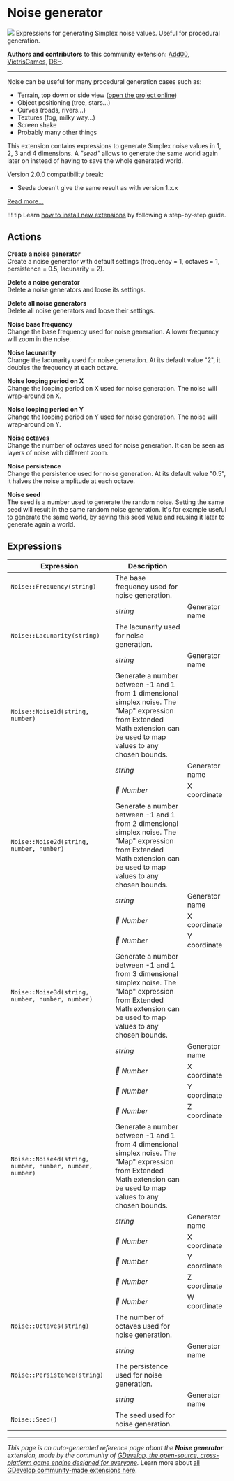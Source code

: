 # Noise generator

<img src="https://resources.gdevelop-app.com/assets/Icons/sprinkler.svg" class="extension-icon"></img>
Expressions for generating Simplex noise values. Useful for procedural generation.

**Authors and contributors** to this community extension: [Add00](https://gd.games/Add00), [VictrisGames](https://gd.games/VictrisGames), [D8H](https://gd.games/D8H).

---

Noise can be useful for many procedural generation cases such as:

- Terrain, top down or side view ([open the project online](https://editor.gdevelop.io/?project=example://marching-squares-island-generator))
- Object positioning (tree, stars...)
- Curves (roads, rivers...)
- Textures (fog, milky way...)
- Screen shake
- Probably many other things

This extension contains expressions to generate Simplex noise values in 1, 2, 3 and 4 dimensions. A *"seed"* allows to generate the same world again later on instead of having to save the whole generated world.

Version 2.0.0 compatibility break:

- Seeds doesn't give the same result as with version 1.x.x

[Read more...](/gdevelop5/tutorials/procedural-generation)

!!! tip
    Learn [how to install new extensions](/gdevelop5/extensions/search) by following a step-by-step guide.

## Actions

**Create a noise generator**  
Create a noise generator with default settings (frequency = 1,  octaves = 1, persistence = 0.5, lacunarity = 2).

**Delete a noise generator**  
Delete a noise generators and loose its settings.

**Delete all noise generators**  
Delete all noise generators and loose their settings.

**Noise base frequency**  
Change the base frequency used for noise generation. A lower frequency will zoom in the noise.

**Noise lacunarity**  
Change the lacunarity used for noise generation. At its default value "2", it doubles the frequency at each octave.

**Noise looping period on X**  
Change the looping period on X used for noise generation. The noise will wrap-around on X.

**Noise looping period on Y**  
Change the looping period on Y used for noise generation. The noise will wrap-around on Y.

**Noise octaves**  
Change the number of octaves used for noise generation. It can be seen as layers of noise with different zoom.

**Noise persistence**  
Change the persistence used for noise generation. At its default value "0.5", it halves the noise amplitude at each octave.

**Noise seed**  
The seed is a number used to generate the random noise. Setting the same seed will result in the same random noise generation. It's for example useful to generate the same world, by saving this seed value and reusing it later to generate again a world.

## Expressions

| Expression | Description |  |
|-----|-----|-----|
| `Noise::Frequency(string)` | The base frequency used for noise generation. ||
| | _string_ | Generator name |
| `Noise::Lacunarity(string)` | The lacunarity used for noise generation. ||
| | _string_ | Generator name |
| `Noise::Noise1d(string, number)` | Generate a number between -1 and 1 from 1 dimensional simplex noise. The "Map" expression from Extended Math extension can be used to map values to any chosen bounds. ||
| | _string_ | Generator name |
| | _🔢 Number_ | X coordinate |
| `Noise::Noise2d(string, number, number)` | Generate a number between -1 and 1 from 2 dimensional simplex noise. The "Map" expression from Extended Math extension can be used to map values to any chosen bounds. ||
| | _string_ | Generator name |
| | _🔢 Number_ | X coordinate |
| | _🔢 Number_ | Y coordinate |
| `Noise::Noise3d(string, number, number, number)` | Generate a number between -1 and 1 from 3 dimensional simplex noise. The "Map" expression from Extended Math extension can be used to map values to any chosen bounds. ||
| | _string_ | Generator name |
| | _🔢 Number_ | X coordinate |
| | _🔢 Number_ | Y coordinate |
| | _🔢 Number_ | Z coordinate |
| `Noise::Noise4d(string, number, number, number, number)` | Generate a number between -1 and 1 from 4 dimensional simplex noise. The "Map" expression from Extended Math extension can be used to map values to any chosen bounds. ||
| | _string_ | Generator name |
| | _🔢 Number_ | X coordinate |
| | _🔢 Number_ | Y coordinate |
| | _🔢 Number_ | Z coordinate |
| | _🔢 Number_ | W coordinate |
| `Noise::Octaves(string)` | The number of octaves used for noise generation. ||
| | _string_ | Generator name |
| `Noise::Persistence(string)` | The persistence used for noise generation. ||
| | _string_ | Generator name |
| `Noise::Seed()` | The seed used for noise generation. ||

---

*This page is an auto-generated reference page about the **Noise generator** extension, made by the community of [GDevelop, the open-source, cross-platform game engine designed for everyone](https://gdevelop.io/).* Learn more about [all GDevelop community-made extensions here](/gdevelop5/extensions).